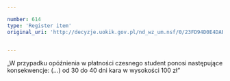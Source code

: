```yaml
---

number: 614
type: 'Register item'
original_uri: 'http://decyzje.uokik.gov.pl/nd_wz_um.nsf/0/23FD94D0E4DABCB4C12572DD00329612?OpenDocument'


---
```


„W przypadku opóźnienia w płatności czesnego student ponosi następujące konsekwencje: (...) od 30 do 40 dni kara w wysokości 100 zł”
